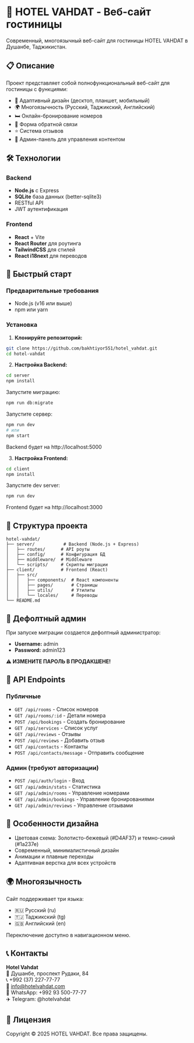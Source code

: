 # 🏨 HOTEL VAHDAT - Веб-сайт гостиницы

Современный, многоязычный веб-сайт для гостиницы HOTEL VAHDAT в Душанбе, Таджикистан.

## 📋 Описание

Проект представляет собой полнофункциональный веб-сайт для гостиницы с функциями:
- 📱 Адаптивный дизайн (десктоп, планшет, мобильный)
- 🌍 Многоязычность (Русский, Таджикский, Английский)
- 🛏️ Онлайн-бронирование номеров
- 💬 Форма обратной связи
- ⭐ Система отзывов
- 🔐 Админ-панель для управления контентом

## 🛠️ Технологии

### Backend
- **Node.js** с Express
- **SQLite** база данных (better-sqlite3)
- RESTful API
- JWT аутентификация

### Frontend
- **React** + Vite
- **React Router** для роутинга
- **TailwindCSS** для стилей
- **React i18next** для переводов

## 🚀 Быстрый старт

### Предварительные требования
- Node.js (v16 или выше)
- npm или yarn

### Установка

1. **Клонируйте репозиторий:**
```bash
git clone https://github.com/bakhtiyor551/hotel_vahdat.git
cd hotel-vahdat
```

2. **Настройка Backend:**

```bash
cd server
npm install
```

Запустите миграцию:
```bash
npm run db:migrate
```

Запустите сервер:
```bash
npm run dev
# или
npm start
```

Backend будет на http://localhost:5000

3. **Настройка Frontend:**

```bash
cd client
npm install
```

Запустите dev server:
```bash
npm run dev
```

Frontend будет на http://localhost:3000

## 📁 Структура проекта

```
hotel-vahdat/
├── server/           # Backend (Node.js + Express)
│   ├── routes/      # API роуты
│   ├── config/      # Конфигурация БД
│   ├── middleware/  # Middleware
│   └── scripts/     # Скрипты миграции
├── client/          # Frontend (React)
│   ├── src/
│   │   ├── components/  # React компоненты
│   │   ├── pages/       # Страницы
│   │   ├── utils/       # Утилиты
│   │   └── locales/     # Переводы
└── README.md
```

## 🔑 Дефолтный админ

При запуске миграции создается дефолтный администратор:
- **Username:** admin
- **Password:** admin123

⚠️ **ИЗМЕНИТЕ ПАРОЛЬ В ПРОДАКШЕНЕ!**

## 📝 API Endpoints

### Публичные
- `GET /api/rooms` - Список номеров
- `GET /api/rooms/:id` - Детали номера
- `POST /api/bookings` - Создать бронирование
- `GET /api/services` - Список услуг
- `GET /api/reviews` - Отзывы
- `POST /api/reviews` - Добавить отзыв
- `GET /api/contacts` - Контакты
- `POST /api/contacts/message` - Отправить сообщение

### Админ (требуют авторизации)
- `POST /api/auth/login` - Вход
- `GET /api/admin/stats` - Статистика
- `GET /api/admin/rooms` - Управление номерами
- `GET /api/admin/bookings` - Управление бронированиями
- `GET /api/admin/reviews` - Управление отзывами

## 🎨 Особенности дизайна

- Цветовая схема: Золотисто-бежевый (#D4AF37) и темно-синий (#1a237e)
- Современный, минималистичный дизайн
- Анимации и плавные переходы
- Адаптивная верстка для всех устройств

## 🌍 Многоязычность

Сайт поддерживает три языка:
- 🇷🇺 Русский (ru)
- 🇹🇯 Таджикский (tg)
- 🇬🇧 Английский (en)

Переключение доступно в навигационном меню.

## 📞 Контакты

**Hotel Vahdat**  
📍 Душанбе, проспект Рудаки, 84  
📞 +992 (37) 227-77-77  
📧 info@hotelvahdat.com  
💬 WhatsApp: +992 93 500-77-77  
✈️ Telegram: @hotelvahdat

## 📄 Лицензия

Copyright © 2025 HOTEL VAHDAT. Все права защищены.

